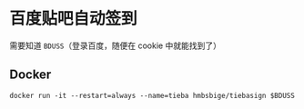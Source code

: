 # 百度贴吧自动签到
需要知道 `BDUSS`（登录百度，随便在 cookie 中就能找到了）

## Docker
```
docker run -it --restart=always --name=tieba hmbsbige/tiebasign $BDUSS
```
